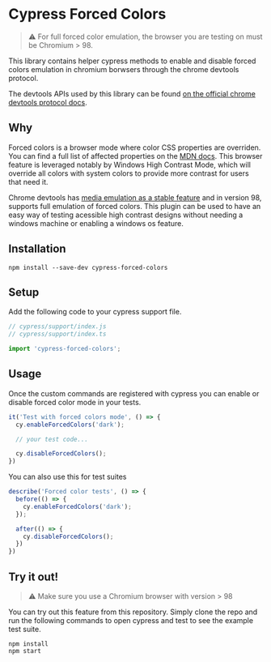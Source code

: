 # Cypress Forced Colors

> ⚠️ For full forced color emulation, the browser you are testing on must be Chromium > 98.

This library contains helper cypress methods to enable and disable forced colors emulation in chromium borwsers
through the chrome devtools protocol.

The devtools APIs used by this library can be found [on the official chrome devtools protocol docs](https://chromedevtools.github.io/devtools-protocol/tot/Emulation/#method-setEmulatedMedia).

## Why

Forced colors is a browser mode where color CSS properties are overriden. You can find a full list of affected properties on the [MDN docs](https://developer.mozilla.org/en-US/docs/Web/CSS/@media/forced-colors). This browser feature is leveraged notably by Windows High Contrast Mode, which will override all colors with system colors to provide more contrast for users that need it.

Chrome devtools has [media emulation as a stable feature](https://chromedevtools.github.io/devtools-protocol/tot/Emulation/#method-setEmulatedMedia) and in version 98, supports full emulation of forced colors. This plugin can be used to have an easy way of testing acessible high contrast designs without needing a windows machine or enabling a windows os feature.

## Installation

```
npm install --save-dev cypress-forced-colors
```

## Setup

Add the following code to your cypress support file.

```ts
// cypress/support/index.js
// cypress/support/index.ts

import 'cypress-forced-colors';
```

## Usage

Once the custom commands are registered with cypress you can enable or disable forced color mode in your tests.

```ts
it('Test with forced colors mode', () => {
  cy.enableForcedColors('dark');

  // your test code...

  cy.disableForcedColors();
})
```

You can also use this for test suites

```ts
describe('Forced color tests', () => {
  before(() => {
    cy.enableForcedColors('dark');
  });

  after(() => {
    cy.disableForcedColors();
  })
})
```

## Try it out!

> ⚠️ Make sure you use a Chromium browser with version > 98

You can try out this feature from this repository. Simply clone the repo and run the following commands to open cypress
and test to see the example test suite.

```
npm install
npm start
```

